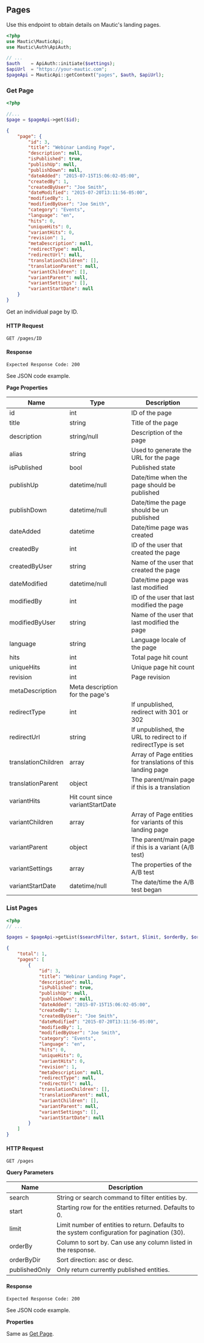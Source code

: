 ## Pages
Use this endpoint to obtain details on Mautic's landing pages.

```php
<?php
use Mautic\MauticApi;
use Mautic\Auth\ApiAuth;

// ...
$auth    = ApiAuth::initiate($settings);
$apiUrl  = "https://your-mautic.com"; 
$pageApi = MauticApi::getContext("pages", $auth, $apiUrl);
```

### Get Page
```php
<?php

//...
$page = $pageApi->get($id);
```
```json
{
    "page": {
        "id": 3,
        "title": "Webinar Landing Page",
        "description": null,
        "isPublished": true,
        "publishUp": null,
        "publishDown": null,
        "dateAdded": "2015-07-15T15:06:02-05:00",
        "createdBy": 1,
        "createdByUser": "Joe Smith",
        "dateModified": "2015-07-20T13:11:56-05:00",
        "modifiedBy": 1,
        "modifiedByUser": "Joe Smith",
        "category": "Events",
        "language": "en",
        "hits": 0,
        "uniqueHits": 0,
        "variantHits": 0,
        "revision": 1,
        "metaDescription": null,
        "redirectType": null,
        "redirectUrl": null,
        "translationChildren": [],
        "translationParent": null,
        "variantChildren": [],
        "variantParent": null,
        "variantSettings": [],
        "variantStartDate": null
    }
}
```
Get an individual page by ID.

#### HTTP Request

`GET /pages/ID`

#### Response

`Expected Response Code: 200`

See JSON code example.

**Page Properties**

Name|Type|Description
----|----|-----------
id|int|ID of the page
title|string|Title of the page
description|string/null|Description of the page
alias|string|Used to generate the URL for the page
isPublished|bool|Published state
publishUp|datetime/null|Date/time when the page should be published
publishDown|datetime/null|Date/time the page should be un published
dateAdded|datetime|Date/time page was created
createdBy|int|ID of the user that created the page
createdByUser|string|Name of the user that created the page
dateModified|datetime/null|Date/time page was last modified
modifiedBy|int|ID of the user that last modified the page
modifiedByUser|string|Name of the user that last modified the page
language|string|Language locale of the page
hits|int|Total page hit count
uniqueHits|int|Unique page hit count
revision|int|Page revision
metaDescription|Meta description for the page's <head>
redirectType|int|If unpublished, redirect with 301 or 302
redirectUrl|string|If unpublished, the URL to redirect to if redirectType is set
translationChildren|array|Array of Page entities for translations of this landing page
translationParent|object|The parent/main page if this is a translation
variantHits|Hit count since variantStartDate
variantChildren|array|Array of Page entities for variants of this landing page
variantParent|object|The parent/main page if this is a variant (A/B test)
variantSettings|array|The properties of the A/B test
variantStartDate|datetime/null|The date/time the A/B test began

### List Pages
```php
<?php
// ...

$pages = $pageApi->getList($searchFilter, $start, $limit, $orderBy, $orderByDir);
```
```json
{
    "total": 1,
    "pages": [
        {
            "id": 3,
            "title": "Webinar Landing Page",
            "description": null,
            "isPublished": true,
            "publishUp": null,
            "publishDown": null,
            "dateAdded": "2015-07-15T15:06:02-05:00",
            "createdBy": 1,
            "createdByUser": "Joe Smith",
            "dateModified": "2015-07-20T13:11:56-05:00",
            "modifiedBy": 1,
            "modifiedByUser": "Joe Smith",
            "category": "Events",
            "language": "en",
            "hits": 0,
            "uniqueHits": 0,
            "variantHits": 0,
            "revision": 1,
            "metaDescription": null,
            "redirectType": null,
            "redirectUrl": null,
            "translationChildren": [],
            "translationParent": null,
            "variantChildren": [],
            "variantParent": null,
            "variantSettings": [],
            "variantStartDate": null
        }
    ]
}
```
#### HTTP Request

`GET /pages`

**Query Parameters**

Name|Description
----|-----------
search|String or search command to filter entities by.
start|Starting row for the entities returned. Defaults to 0.
limit|Limit number of entities to return. Defaults to the system configuration for pagination (30).
orderBy|Column to sort by. Can use any column listed in the response.
orderByDir|Sort direction: asc or desc.
publishedOnly|Only return currently published entities.

#### Response

`Expected Response Code: 200`

See JSON code example.

**Properties**

Same as [Get Page](#get-page).